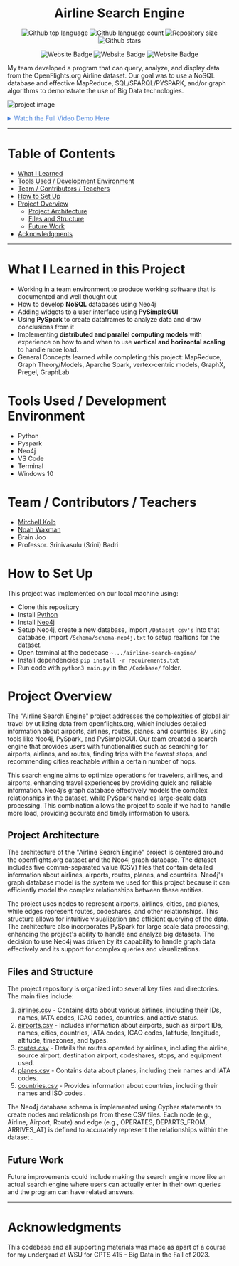
<h1 align="center">Airline Search Engine</h1>

<p align="center">
  <img alt="Github top language" src="https://img.shields.io/github/languages/top/mitchellkolb/airline-search-engine?color=E25A1C">

  <img alt="Github language count" src="https://img.shields.io/github/languages/count/mitchellkolb/airline-search-engine?color=E25A1C">

  <img alt="Repository size" src="https://img.shields.io/github/repo-size/mitchellkolb/airline-search-engine?color=E25A1C">

  <img alt="Github stars" src="https://img.shields.io/github/stars/mitchellkolb/airline-search-engine?color=E25A1C" />
</p>

<p align="center">
<img
    src="https://img.shields.io/badge/Python-3776AB?style=for-the-badge&logo=Python&logoColor=white"
    alt="Website Badge" />
<img
    src="https://img.shields.io/badge/Apache Spark-E25A1C?style=for-the-badge&logo=apachespark&logoColor=white"
    alt="Website Badge" />
<img
    src="https://img.shields.io/badge/Neo4j-4581C3?style=for-the-badge&logo=neo4j&logoColor=white"
    alt="Website Badge" />

</p>

My team developed a program that can query, analyze, and display data from the OpenFlights.org Airline dataset. Our goal was to use a NoSQL database and effective MapReduce, SQL/SPARQL/PYSPARK, and/or graph algorithms to demonstrate the use of Big Data technologies. 

![project image](resources/airline-gif.gif)

<details>
<summary style="color:#5087dd">Watch the Full Video Demo Here</summary>

[![Full Video Demo Here](https://img.youtube.com/vi/pwpE3nvtbv4/0.jpg)](https://www.youtube.com/watch?v=pwpE3nvtbv4)

</details>

---


# Table of Contents
- [What I Learned](#what-i-learned-in-this-project)
- [Tools Used / Development Environment](#tools-used--development-environment)
- [Team / Contributors / Teachers](#team--contributors--teachers)
- [How to Set Up](#how-to-set-up)
- [Project Overview](#project-overview)
  - [Project Architecture](#project-architecture)
  - [Files and Structure](#files-and-structure)
  - [Future Work](#future-work)
- [Acknowledgments](#acknowledgments)

---

# What I Learned in this Project
- Working in a team environment to produce working software that is documented and well thought out
- How to develop **NoSQL** databases using Neo4j
- Adding widgets to a user interface using **PySimpleGUI**
- Using **PySpark** to create dataframes to analyze data and draw conclusions from it
- Implementing **distributed and parallel computing models** with experience on how to and when to use **vertical and horizontal scaling** to handle more load.
- General Concepts learned while completing this project: MapReduce, Graph Theory/Models, Aparche Spark, vertex-centric models, GraphX, Pregel, GraphLab 




# Tools Used / Development Environment
- Python
- Pyspark
- Neo4j 
- VS Code
- Terminal
- Windows 10





# Team / Contributors / Teachers
- [Mitchell Kolb](https://github.com/mitchellkolb)
- [Noah Waxman](https://github.com/noah-waxman)
- Brain Joo
- Professor. Srinivasulu (Srini) Badri





# How to Set Up
This project was implemented on our local machine using:
- Clone this repository 
- Install [Python](https://www.python.org/downloads/)
- Install [Neo4j](https://neo4j.com/product/neo4j-graph-database/)
- Setup Neo4j, create a new database, import `/Dataset csv's` into that database, import `/Schema/schema-neo4j.txt` to setup realtions for the dataset.
- Open terminal at the codebase `~.../airline-search-engine/`
- Install dependencies `pip install -r requirements.txt`
- Run code with `python3 main.py` in the `/Codebase/` folder.




# Project Overview
The "Airline Search Engine" project addresses the complexities of global air travel by utilizing data from openflights.org, which includes detailed information about airports, airlines, routes, planes, and countries. By using tools like Neo4j, PySpark, and PySimpleGUI. Our team created a search engine that provides users with functionalities such as searching for airports, airlines, and routes, finding trips with the fewest stops, and recommending cities reachable within a certain number of hops.

This search engine aims to optimize operations for travelers, airlines, and airports, enhancing travel experiences by providing quick and reliable information. Neo4j’s graph database effectively models the complex relationships in the dataset, while PySpark handles large-scale data processing. This combination allows the project to scale if we had to handle more load, providing accurate and timely information to users.

## Project Architecture
The architecture of the "Airline Search Engine" project is centered around the openflights.org dataset and the Neo4j graph database. The dataset includes five comma-separated value (CSV) files that contain detailed information about airlines, airports, routes, planes, and countries. Neo4j's graph database model is the system we used for this project because it can efficiently model the complex relationships between these entities.

The project uses nodes to represent airports, airlines, cities, and planes, while edges represent routes, codeshares, and other relationships. This structure allows for intuitive visualization and efficient querying of the data. The architecture also incorporates PySpark for large scale data processing, enhancing the project's ability to handle and analyze big datasets. The decision to use Neo4j was driven by its capability to handle graph data effectively and its support for complex queries and visualizations.

## Files and Structure
The project repository is organized into several key files and directories. The main files include:

1. <u>airlines.csv</u> - Contains data about various airlines, including their IDs, names, IATA codes, ICAO codes, countries, and active status.
2. <u>airports.csv</u> - Includes information about airports, such as airport IDs, names, cities, countries, IATA codes, ICAO codes, latitude, longitude, altitude, timezones, and types.
3. <u>routes.csv</u> - Details the routes operated by airlines, including the airline, source airport, destination airport, codeshares, stops, and equipment used.
4. <u>planes.csv</u> - Contains data about planes, including their names and IATA codes.
5. <u>countries.csv</u> - Provides information about countries, including their names and ISO codes .

The Neo4j database schema is implemented using Cypher statements to create nodes and relationships from these CSV files. Each node (e.g., Airline, Airport, Route) and edge (e.g., OPERATES, DEPARTS_FROM, ARRIVES_AT) is defined to accurately represent the relationships within the dataset .

## Future Work
Future improvements could include making the search engine more like an actual search engine where users can actually enter in their own queries and the program can have related answers.






--- 
# Acknowledgments
This codebase and all supporting materials was made as apart of a course for my undergrad at WSU for CPTS 415 - Big Data in the Fall of 2023. 

